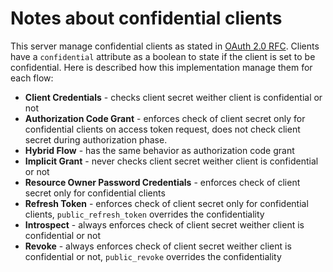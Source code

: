 # Notes about confidential clients

This server manage confidential clients as stated in [OAuth 2.0 RFC](https://datatracker.ietf.org/doc/html/rfc6749). Clients have a `confidential` attribute as a boolean to state if the client is set to be confidential. Here is described how this implementation manage them for each flow:
- __Client Credentials__ - checks client secret weither client is confidential or not
- __Authorization Code Grant__ - enforces check of client secret only for confidential clients on access token request, does not check client secret during authorization phase.
- __Hybrid Flow__ - has the same behavior as authorization code grant
- __Implicit Grant__ - never checks client secret weither client is confidential or not
- __Resource Owner Password Credentials__ - enforces check of client secret only for confidential clients
- __Refresh Token__ - enforces check of client secret only for confidential clients, `public_refresh_token` overrides the confidentiality
- __Introspect__ - always enforces check of client secret weither client is confidential or not
- __Revoke__ - always enforces check of client secret weither client is confidential or not, `public_revoke` overrides the confidentiality
